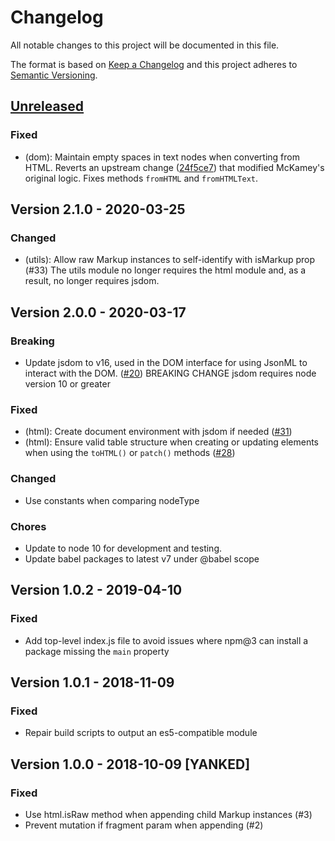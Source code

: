 # Changelog
All notable changes to this project will be documented in this file.

The format is based on [Keep a Changelog](http://keepachangelog.com/en/1.0.0/)
and this project adheres to [Semantic Versioning](http://semver.org/spec/v2.0.0.html).

## [Unreleased]

### Fixed
- (dom): Maintain empty spaces in text nodes when converting from HTML.
   Reverts an upstream change ([24f5ce7]) that modified McKamey's original logic.
   Fixes methods `fromHTML` and `fromHTMLText`.

[24f5ce7]: https://github.com/benjycui/jsonml.js/commit/24f5ce7a0da83f445865a1188744c238111ac5ac

## Version 2.1.0 - 2020-03-25
### Changed
- (utils): Allow raw Markup instances to self-identify with isMarkup prop (#33)
  The utils module no longer requires the html module and, as a result, no longer
  requires jsdom.

## Version 2.0.0 - 2020-03-17
### Breaking
- Update jsdom to v16, used in the DOM interface for using JsonML to interact with the DOM. ([#20])
  BREAKING CHANGE
  jsdom requires node version 10 or greater

### Fixed
- (html): Create document environment with jsdom if needed ([#31])
- (html): Ensure valid table structure when creating or updating elements when
  using the `toHTML()` or `patch()` methods ([#28])

### Changed
- Use constants when comparing nodeType

### Chores
- Update to node 10 for development and testing.
- Update babel packages to latest v7 under @babel scope

[#31]: https://github.com/CondeNast/jsonml.js/pull/31
[#28]: https://github.com/CondeNast/jsonml.js/pull/28
[#20]: https://github.com/CondeNast/jsonml.js/pull/20

## Version 1.0.2 - 2019-04-10
### Fixed
- Add top-level index.js file to avoid issues where npm@3 can install a package missing the `main` property

## Version 1.0.1 - 2018-11-09
### Fixed
- Repair build scripts to output an es5-compatible module

## Version 1.0.0 - 2018-10-09 [YANKED]
### Fixed
- Use html.isRaw method when appending child Markup instances (#3)
- Prevent mutation if fragment param when appending (#2)

<!-- NOTE: the initial comparison point must be made against the forked sha -->
[Unreleased]: https://github.com/CondeNast/jsonml.js/compare/v1.0.1...HEAD
[1.0.1]: https://github.com/CondeNast/jsonml.js/compare/v1.0.0...v1.0.1
[1.0.0]: https://github.com/CondeNast/jsonml.js/compare/094ce8108632cea364d88978f7e3724497596473...v1.0.0
